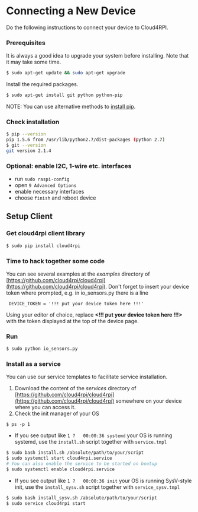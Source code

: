 # Connecting a New Device

Do the following instructions to connect your device to Cloud4RPI.

### Prerequisites

It is always a good idea to upgrade your system before installing. Note that it may take some time.
``` bash
$ sudo apt-get update && sudo apt-get upgrade
```

Install the required packages.
``` bash
$ sudo apt-get install git python python-pip
```
NOTE: You can use alternative methods to [install pip](https://pip.pypa.io/en/stable/installing.html).

### Check installation

``` bash
$ pip --version
pip 1.5.6 from /usr/lib/python2.7/dist-packages (python 2.7)
$ git --version
git version 2.1.4
```

### Optional: enable I2C, 1-wire etc. interfaces
- run `sudo raspi-config`
- open `9 Advanced Options`
- enable necessary interfaces
- choose `finish` and reboot device

## Setup Client

### Get cloud4rpi client library

``` bash
$ sudo pip install cloud4rpi
```

### Time to hack together some code

You can see several examples at the _examples_ directory of [https://github.com/cloud4rpi/cloud4rpi](https://github.com/cloud4rpi/cloud4rpi).
Don't forget to insert your device token where prompted, e.g. in io_sensors.py there is a line

```
 DEVICE_TOKEN = '!!! put your device token here !!!'
```

Using your editor of choice, replace **<!!! put your device token here !!!>**
with the token displayed at the top of the device page.

### Run

``` bash
$ sudo python io_sensors.py
```

### Install as a service
You can use our service templates to facilitate service installation.

1. Download the content of the *services* directory of [https://github.com/cloud4rpi/cloud4rpi](https://github.com/cloud4rpi/cloud4rpi) somewhere on your device where you can access it.
2. Check the init manager of your OS

```
$ ps -p 1
```

- If you see output like `1 ?   00:00:36 systemd` your OS is running systemd, use the `install.sh` script together with `service.tmpl`
``` bash
$ sudo bash install.sh /absolute/path/to/your/script
$ sudo systemctl start cloud4rpi.service
# You can also enable the service to be started on bootup
$ sudo systemctl enable cloud4rpi.service
```

- If you see output like `1 ?   00:00:36 init` your OS is running SysV-style init, use the `install_sysv.sh` script together with `service_sysv.tmpl`
``` bash
$ sudo bash install_sysv.sh /absolute/path/to/your/script
$ sudo service cloud4rpi start
```
